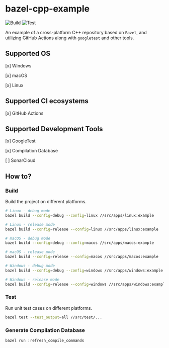 # bazel-cpp-example

![Build](https://github.com/KevinAo22/bazel-cpp-example/actions/workflows/build.yml/badge.svg) ![Test](https://github.com/KevinAo22/bazel-cpp-example/actions/workflows/test.yml/badge.svg)

An example of a cross-platform C++ repository based on `Bazel`, and utilizing GitHub Actions along with `googletest` and other tools.

## Supported OS

[x] Windows

[x] macOS

[x] Linux

## Supported CI ecosystems

[x] GitHub Actions

## Supported Development Tools

[x] GoogleTest

[x] Compilation Database

[ ] SonarCloud

## How to?

### Build

Build the project on different platforms.

```bash
# Linux - debug mode
bazel build --config=debug --config=linux //src/apps/linux:example

# Linux - release mode
bazel build --config=release --config=linux //src/apps/linux:example

# macOS - debug mode
bazel build --config=debug --config=macos //src/apps/macos:example

# macOS - release mode
bazel build --config=release --config=macos //src/apps/macos:example

# Windows - debug mode
bazel build --config=debug --config=windows //src/apps/windows:example

# Windows - release mode
bazel build --config=release --config=windows //src/apps/windows:example
```

### Test

Run unit test cases on different platforms.

```bash
bazel test --test_output=all //src/test/...
```

### Generate Compilation Database

```bash
bazel run :refresh_compile_commands
```
